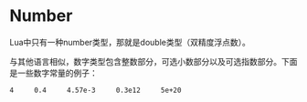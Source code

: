 # Number

Lua中只有一种number类型，那就是double类型（双精度浮点数）。

与其他语言相似，数字类型包含整数部分，可选小数部分以及可选指数部分。下面是一些数字常量的例子：

```
4     0.4     4.57e-3     0.3e12     5e+20
```
